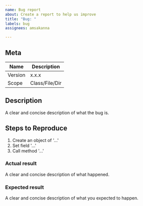 ```yaml
---
name: Bug report
about: Create a report to help us improve
title: "Bug: "
labels: bug
assignees: amsakanna

---
```


## Meta
| Name | Description |
| -----| ----------- |
| Version | x.x.x |
| Scope | Class/File/Dir |

## Description
A clear and concise description of what the bug is.

## Steps to Reproduce
1. Create an object of '...'
2. Set field '...'
3. Call method '...'

### Actual result
A clear and concise description of what happened.

### Expected result
A clear and concise description of what you expected to happen.
